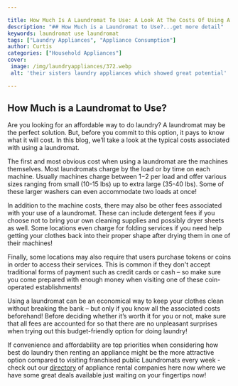 ```yaml
---

title: How Much Is A Laundromat To Use: A Look At The Costs Of Using A Laundromat
description: "## How Much is a Laundromat to Use?...get more detail"
keywords: laundromat use laundromat
tags: ["Laundry Appliances", "Appliance Consumption"]
author: Curtis
categories: ["Household Appliances"]
cover: 
 image: /img/laundryappliances/372.webp
 alt: 'their sisters laundry appliances which showed great potential'

---
```


## How Much is a Laundromat to Use?
Are you looking for an affordable way to do laundry? A laundromat may be the perfect solution. But, before you commit to this option, it pays to know what it will cost. In this blog, we’ll take a look at the typical costs associated with using a laundromat. 

The first and most obvious cost when using a laundromat are the machines themselves. Most laundromats charge by the load or by time on each machine. Usually machines charge between $1-$2 per load and offer various sizes ranging from small (10-15 lbs) up to extra large (35-40 lbs). Some of these larger washers can even accommodate two loads at once! 

In addition to the machine costs, there may also be other fees associated with your use of a laundromat. These can include detergent fees if you choose not to bring your own cleaning supplies and possibly dryer sheets as well. Some locations even charge for folding services if you need help getting your clothes back into their proper shape after drying them in one of their machines! 

Finally, some locations may also require that users purchase tokens or coins in order to access their services. This is common if they don't accept traditional forms of payment such as credit cards or cash – so make sure you come prepared with enough money when visiting one of these coin-operated establishments! 

Using a laundromat can be an economical way to keep your clothes clean without breaking the bank – but only if you know all the associated costs beforehand! Before deciding whether it’s worth it for you or not, make sure that all fees are accounted for so that there are no unpleasant surprises when trying out this budget-friendly option for doing laundry! 

If convenience and affordability are top priorities when considering how best do laundry then renting an appliance might be the more attractive option compared to visiting franchised public Laundromats every week - check out our [directory](./pages/appliance-rental) of appliance rental companies here now where we have some great deals available just waiting on your fingertips now!
